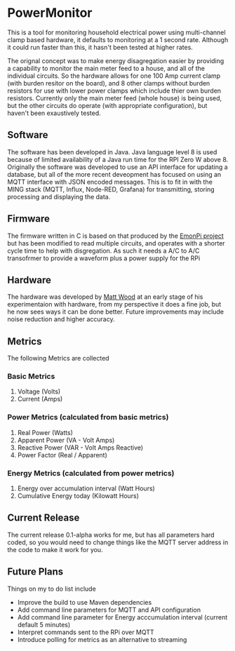 # PowerMonitor
This is a tool for monitoring household electrical power using multi-channel  clamp based hardware, it defaults to monitoring at a 1 second rate. Although it could run faster than this, it hasn't been tested at higher rates.

The orignal concept was to make energy disagregation easier by providing a capability to monitor the main meter feed to a house, and all of the individual circuits. So the hardware allows for one 100 Amp current clamp (with burden resitor on the board), and 8 other clamps without burden resistors for use with lower power clamps which include thier own burden resistors. Currently only the main meter feed (whole house) is being used, but the other circuits do operate (with appropriate configuration), but haven't been exaustively tested. 

## Software
The software has been developed in Java. Java language level 8 is used because of limited availability of a Java run time for the RPI Zero W above 8. Originally the software was developed to use an API interface for updating a database, but all of the more recent deveopment has focused on using an MQTT interface with JSON encoded messages. This is to fit in with the MING stack (MQTT, Influx, Node-RED, Grafana) for transmitting, storing processing and displaying the data.

## Firmware
The firmware written in C is based on that produced by the [EmonPi project](https://github.com/openenergymonitor/emonpi) but has been modified to read multiple circuits, and operates with a shorter cycle time to help with disgregation. As such it needs a A/C to A/C transofrmer to provide a waveform plus a power supply for the RPi

## Hardware
The hardware was developed by [Matt Wood](https://github.com/MAWoodMain) at an early stage of his experimentaion with hardware, from my perspective it does a fine job, but he now sees ways it can be done better. Future improvements may include noise reduction and higher accuracy.

## Metrics
The following Metrics are collected
### Basic Metrics
  1. Voltage (Volts)
  2. Current (Amps)
### Power Metrics (calculated from basic metrics)
  1. Real Power (Watts)
  2. Apparent Power (VA - Volt Amps)
  3. Reactive Power (VAR - Volt Amps Reactive)
  4. Power Factor (Real / Apparent)
### Energy Metrics (calculated from power metrics)
  1. Energy over accumulation interval (Watt Hours)
  2. Cumulative Energy today (Kilowatt Hours)

## Current Release
The current release 0.1-alpha works for me, but has all parameters hard coded, so you would need to change things like the MQTT server address in the code to make it work for you.

## Future Plans
Things on my to do list include
* Improve the build to use Maven dependencies
* Add command line parameters for MQTT and API configuration
* Add command line parameter for Energy acccumulation interval (current default 5 minutes)
* Interpret commands sent to the RPi over MQTT
* Introduce polling for metrics as an alternative to streaming
